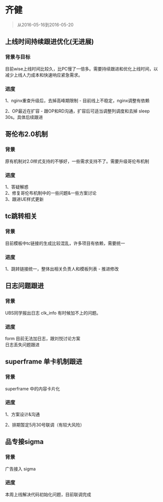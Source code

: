 # 齐健

> 从2016-05-16到2016-05-20


## 上线时间持续跟进优化(无进展)

### 背景与目标

目前wise上线时间比较久，比PC慢了一倍多。需要持续跟进和优化上线时间，以减少上线人力成本和快速响应紧急需求。

### 进度

1、nginx重查升级后，去掉高峰期限制 - 目前线上不稳定，nginx调整有依赖

2、OP最近在扩容 - 跟OP和RD沟通，扩容后可适当调整列调度和去掉 sleep 30s。具体后续跟进

## 哥伦布2.0机制

### 背景

原有机制对2.0样式支持的不够好，一些需求支持不了。需要升级哥伦布机制

### 进度

1、答疑解惑    
2、修复哥伦布机制中的一些问题&一些方案讨论    
3、跟进UE样式更新

## tc跳转相关

### 背景

目前模板中tc链接的生成比较混乱，许多项目有依赖，需要统一

### 进度

1、跳转链接统一，整体出相关负责人和模板列表 - 推进修改

## 日志问题跟进

### 背景

UBS同学报出日志 clk_info 有时候加不上的问题。    

### 进度

form 目前无法加日志，跟刘悦讨论方案    
日志丢失问题跟进


## superframe 单卡机制跟进

### 背景

superframe 中的内容卡片化

### 进度

1、方案设计&沟通

2、排期暂定5月30号联调（有较大风险）

## 品专接sigma

### 背景

广告接入 sigma

### 进度

本周上线解决代码初始化问题，目前联调完成

